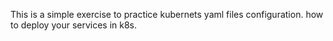 This is a simple exercise to practice kubernets yaml files configuration. how to deploy your services in k8s.